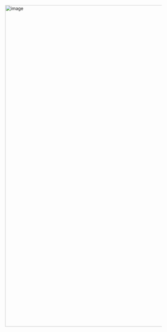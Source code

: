 
<img width="569" height="1032" alt="image" src="https://github.com/user-attachments/assets/fe8b6379-aae6-4f95-8a42-8f1bc6bdbe5a" />
